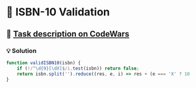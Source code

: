 # 📝 ISBN-10 Validation

## 🔗 [Task description on CodeWars](https://www.codewars.com/kata/51fc12de24a9d8cb0e000001)

### 💡 Solution

```javascript
function validISBN10(isbn) {
    if (!/^\d{9}[\dX]$/i.test(isbn)) return false;
    return isbn.split('').reduce((res, e, i) => res + (e === 'X' ? 10 : +e) * (i + 1), 0) % 11 === 0;
}
```
